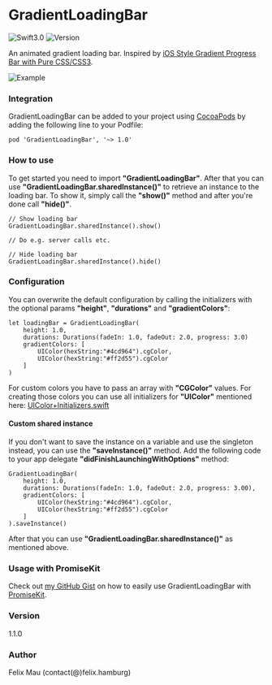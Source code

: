 GradientLoadingBar
====================

![Swift3.0](https://img.shields.io/badge/Swift-3.0-green.svg?style=flat) ![Version](https://img.shields.io/cocoapods/v/GradientLoadingBar.svg)

An animated gradient loading bar.
Inspired by [iOS Style Gradient Progress Bar with Pure CSS/CSS3](http://www.cssscript.com/ios-style-gradient-progress-bar-with-pure-css-css3/).

![Example](http://felix.hamburg/files/github/gradient-loading-bar/screen.gif)

### Integration
GradientLoadingBar can be added to your project using [CocoaPods](https://cocoapods.org/) by adding the following line to your Podfile:
```
pod 'GradientLoadingBar', '~> 1.0'
```
### How to use
To get started you need to import __"GradientLoadingBar"__. After that you can use __"GradientLoadingBar.sharedInstance()"__ to retrieve an instance to the loading bar. To show it, simply call the __"show()"__ method and after you're done call __"hide()"__.
```
// Show loading bar
GradientLoadingBar.sharedInstance().show()

// Do e.g. server calls etc.

// Hide loading bar
GradientLoadingBar.sharedInstance().hide()
```

### Configuration
You can overwrite the default configuration by calling the initializers with the optional params __"height"__, __"durations"__ and __"gradientColors"__:
```
let loadingBar = GradientLoadingBar(
    height: 1.0,
    durations: Durations(fadeIn: 1.0, fadeOut: 2.0, progress: 3.0)
    gradientColors: [
        UIColor(hexString:"#4cd964").cgColor,
        UIColor(hexString:"#ff2d55").cgColor
    ]
)
```
For custom colors you have to pass an array with __"CGColor"__ values. For creating those colors you can use all initializers for __"UIColor"__  mentioned here: [UIColor+Initializers.swift](https://gist.github.com/fxm90/1350d27abf92af3be59aaa9eb72c9310)

#### Custom shared instance
If you don't want to save the instance on a variable and use the singleton instead, you can use the __"saveInstance()"__ method. Add the following code to your app delegate __"didFinishLaunchingWithOptions"__ method:
```
GradientLoadingBar(
    height: 1.0,
    durations: Durations(fadeIn: 1.0, fadeOut: 2.0, progress: 3.00),
    gradientColors: [
        UIColor(hexString:"#4cd964").cgColor,
        UIColor(hexString:"#ff2d55").cgColor
    ]
).saveInstance()
```

After that you can use __"GradientLoadingBar.sharedInstance()"__ as mentioned above.

### Usage with PromiseKit
Check out [my GitHub Gist](https://gist.github.com/fxm90/698554e8335f34e0c6ab95194a4678fb) on how to easily use GradientLoadingBar with [PromiseKit](http://promisekit.org/).

### Version
1.1.0

### Author
Felix Mau (contact(@)felix.hamburg)
